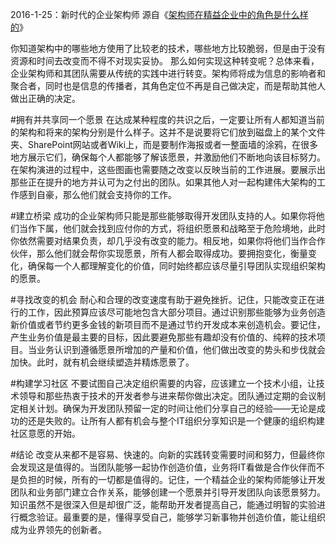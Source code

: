 2016-1-25：新时代的企业架构师
源自《[架构师在精益企业中的角色是什么样的](http://mp.weixin.qq.com/s?__biz=MjM5MDE0Mjc4MA==&mid=402424457&idx=1&sn=ee02b11223d58c236eeff5a6a578b75f&scene=2&srcid=0125OLkBD151VFgbizllDXqs&from=timeline&isappinstalled=0#wechat_redirect)》

你知道架构中的哪些地方使用了比较老的技术，哪些地方比较脆弱，但是由于没有资源和时间去改变而不得不对现实妥协。
那么如何实现这种转变呢？总体来看，企业架构师和其团队需要从传统的实践中进行转变。架构师将成为信息的影响者和聚合者，同时也是信息的传播者，其角色定位不再是自己做决定，而是帮助其他人做出正确的决定。

#拥有并共享同一个愿景
在达成某种程度的共识之后，一定要让所有人都知道当前的架构和将来的架构分别是什么样子。这并不是说要将它们放到磁盘上的某个文件夹、SharePoint网站或者Wiki上，而是要制作海报或者一整面墙的涂鸦，在很多地方展示它们，确保每个人都能够了解该愿景，并激励他们不断地向该目标努力。在架构演进的过程中，这些图画也需要随之改变以反映当前的工作进展。要展示出那些正在提升的地方并认可为之付出的团队。如果其他人对一起构建伟大架构的工作感到自豪，那么他们就会支持你的工作。

#建立桥梁
成功的企业架构师只能是那些能够取得开发团队支持的人。如果你将他们当作下属，他们就会找到应付你的方式，将组织愿景和战略至于危险境地，此时你依然需要对结果负责，却几乎没有改变的能力。相反地，如果你将他们当作合作伙伴，那么他们就会帮你实现愿景，所有人都会取得成功。要拥抱变化，衡量变化，确保每一个人都理解变化的价值，同时始终都应该尽量引导团队实现组织架构的愿景。

#寻找改变的机会
耐心和合理的改变速度有助于避免挫折。记住，只能改变正在进行的工作，因此预算应该尽可能地包含大部分项目。通过识别那些能够为业务创造新价值或者节约更多金钱的新项目而不是通过节约开发成本来创造机会。要记住，产生业务价值是最主要的目标，因此要避免那些有趣却没有价值的、纯粹的技术项目。当业务认识到遵循愿景所增加的产量和价值，他们做出改变的势头和步伐就会加快。此时，就有机会继续塑造并精炼愿景了。

#构建学习社区
不要试图自己决定组织需要的内容，应该建立一个技术小组，让技术领导和那些热衷于技术的开发者参与进来帮你做出决定。团队通过定期的会议制定相关计划。确保为开发团队预留一定的时间让他们分享自己的经验——无论是成功的还是失败的。让所有人都有机会与整个IT组织分享知识是一个健康的组织构建社区意愿的开始。

#结论
改变从来都不是容易、快速的。向新的实践转变需要时间和努力，但最终你会发现这是值得的。当团队能够一起协作创造价值，业务将IT看做是合作伙伴而不是负担的时候，所有的一切都是值得的。记住，一个精益企业的架构师能够让开发团队和业务部门建立合作关系，能够创建一个愿景并引导开发团队向该愿景努力。知识虽然不是很深入但是却很广泛，能帮助开发者提高自己，能通过明智的实验进行概念验证。最重要的是，懂得享受自己，能够学习新事物并创造价值，能让组织成为业界领先的创新者。
